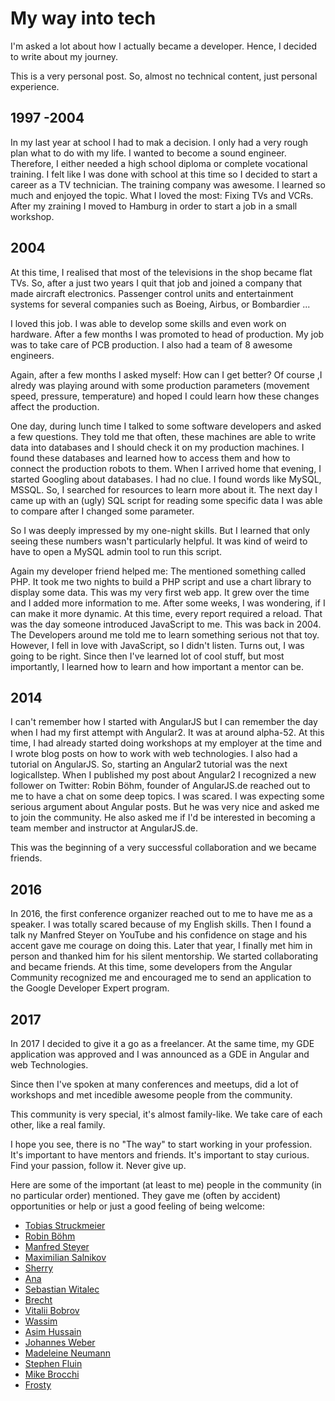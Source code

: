 # My way into tech

I'm asked a lot about how I actually became a developer. Hence, I decided to write about my journey.

This is a very personal post. So, almost no technical content, just personal experience.

## 1997 -2004

In my last year at school I had to mak a decision. I only had a very rough plan what to do with my life. I wanted to become a sound engineer.
Therefore, I either needed a high school diploma or complete vocational training.
I felt like I was done with school at this time so I decided to start a career as a TV technician.
The training company was awesome.
I learned so much and enjoyed the topic.
What I loved the most: Fixing TVs and VCRs. After my zraining I moved to Hamburg in order to start a job in a small workshop.

## 2004

At this time, I realised that most of the televisions in the shop became flat TVs.
So, after a just two years I quit that job and joined a company that made aircraft electronics. Passenger control units and entertainment systems for several companies such as Boeing, Airbus, or Bombardier ...

I loved this job. I was able to develop some skills and even work on hardware.
After a few months I was promoted to head of production.
My job was to take care of PCB production. I also had a team of 8 awesome engineers.

Again, after a few months I asked myself: How can I get better? Of course ,I alredy was playing around with some production parameters (movement speed, pressure, temperature) and hoped I could learn how these changes affect the production.

One day, during lunch time I talked to some software developers and asked a few questions. They told me that often, these machines are able to write data into databases and I should check it on my production machines. I found these databases and learned how to access them and how to connect the production robots to them.
When I arrived home that evening, I started Googling about databases. I had no clue. I found words like MySQL, MSSQL. So, I searched for resources to learn more about it.
The next day I came up with an (ugly) SQL script for reading some specific data I was able to compare after I changed some parameter.

So I was deeply impressed by my one-night skills.
But I learned that only seeing these numbers wasn't particularly helpful.
It was kind of weird to have to open a MySQL admin tool to run this script.

Again my developer friend helped me: The mentioned something called PHP.
It took me two nights to build a PHP script and use a chart library to display some data.
This was my very first web app.
It grew over the time and I added more information to me. After some weeks, I was wondering, if I can make it more dynamic. At this time, every report required a reload.
That was the day someone introduced JavaScript to me. This was back in 2004. The Developers around me told me to learn something serious not that toy. However, I fell in love with JavaScript, so I didn't listen. Turns out, I was going to be right.
Since then I've learned lot of cool stuff, but most importantly, I learned how to learn and how important a mentor can be.

## 2014

I can't remember how I started with AngularJS but I can remember the day when I had my first attempt with Angular2. It was at around alpha-52.
At this time, I had already started doing workshops at my employer at the time and I wrote blog posts on how to work with web technologies.
I also had a tutorial on AngularJS. So, starting an Angular2 tutorial was the next logicallstep.
When I published my post about Angular2 I recognized a new follower on Twitter:
Robin Böhm, founder of AngularJS.de reached out to me to have a chat on some deep topics.
I was scared.
I was expecting some serious argument about Angular posts.
But he was very nice and asked me to join the community. He also asked me if I'd be interested in becoming a team member and instructor at AngularJS.de.

This was the beginning of a very successful collaboration and we became friends.

## 2016

In 2016, the first conference organizer reached out to me to have me as a speaker. I was totally scared because of my English skills. Then I found a talk ny Manfred Steyer on YouTube and his confidence on stage and his accent gave me courage on doing this. Later that year, I finally met him in person and thanked him for his silent mentorship.
We started collaborating and became friends.
At this time, some developers from the Angular Community recognized me and encouraged me to send an application to the Google Developer Expert program.

## 2017

In 2017 I decided to give it a go as a freelancer. At the same time, my GDE application was approved and I was announced as a GDE in Angular and web Technologies.

Since then I've spoken at many conferences and meetups, did a lot of workshops and met  incedible awesome people from the community.

This community is very special, it's almost family-like.
We take care of each other, like a real family.

I hope you see, there is no "The way" to start working in your profession. It's important to have mentors and friends. It's important to stay curious. Find your passion, follow it. Never give up.

Here are some of the important (at least to me) people in the community (in no particular order) mentioned.
They gave me (often by accident) opportunities or help or just a good feeling of being welcome:

- <a href="https://twitter.com/tobmaster"  target="_blank">Tobias Struckmeier</a>
- <a href="https://twitter.com/robinboehm"  target="_blank">Robin Böhm</a>
- <a href="https://twitter.com/ManfredSteyer"  target="_blank">Manfred Steyer</a>
- <a href="https://twitter.com/webmaxru"  target="_blank">Maximilian Salnikov</a>
- <a href="https://twitter.com/sherrrylst"  target="_blank">Sherry</a>
- <a href="https://twitter.com/AnaCidre_"  target="_blank">Ana</a>
- <a href="https://twitter.com/sebawita"  target="_blank">Sebastian Witalec</a>
- <a href="https://twitter.com/brechtbilliet"  target="_blank">Brecht</a>
- <a href="https://twitter.com/bobrov1989"  target="_blank">Vitalii Bobrov</a>
- <a href="https://twitter.com/manekinekko"  target="_blank">Wassim</a>
- <a href="https://twitter.com/jawache"  target="_blank">Asim Hussain</a>
- <a href="https://twitter.com/jowe"  target="_blank">Johannes Weber</a>
- <a href="https://twitter.com/Maggysche"  target="_blank">Madeleine Neumann</a>
- <a href="https://twitter.com/stephenfluin"  target="_blank">Stephen Fluin</a>
- <a href="https://twitter.com/Brocco"  target="_blank">Mike Brocchi</a>
- <a href="https://twitter.com/aaronfrost"  target="_blank">Frosty</a>
